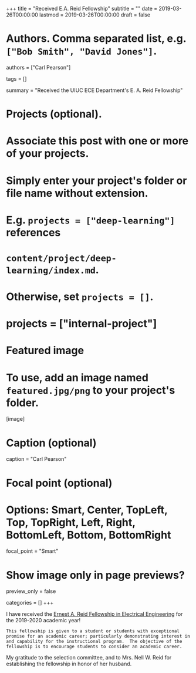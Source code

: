 +++
title = "Received E.A. Reid Fellowship"
subtitle = ""
date = 2019-03-26T00:00:00
lastmod = 2019-03-26T00:00:00
draft = false

# Authors. Comma separated list, e.g. `["Bob Smith", "David Jones"]`.
authors = ["Carl Pearson"]

tags = []

summary = "Received the UIUC ECE Department's E. A. Reid Fellowship"

# Projects (optional).
#   Associate this post with one or more of your projects.
#   Simply enter your project's folder or file name without extension.
#   E.g. `projects = ["deep-learning"]` references 
#   `content/project/deep-learning/index.md`.
#   Otherwise, set `projects = []`.
# projects = ["internal-project"]

# Featured image
# To use, add an image named `featured.jpg/png` to your project's folder. 
[image]
  # Caption (optional)
  caption = "Carl Pearson"

  # Focal point (optional)
  # Options: Smart, Center, TopLeft, Top, TopRight, Left, Right, BottomLeft, Bottom, BottomRight
  focal_point = "Smart"

  # Show image only in page previews?
  preview_only = false


categories = []
+++

I have received the [Ernest A. Reid Fellowship in Electrical Engineering](https://ece.illinois.edu/academics/grad/fellowships/reid) for the 2019-2020 academic year!

    This fellowship is given to a student or students with exceptional promise for an academic career; particularly demonstrating interest in and capability for the instructional program.  The objective of the fellowship is to encourage students to consider an academic career.

My gratitude to the selection committee, and to Mrs. Nell W. Reid for establishing the fellowship in honor of her husband.